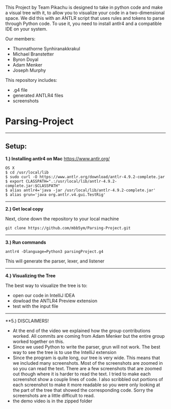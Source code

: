This Project by Team Pikachu is designed to take in python code 
and make a visual tree with it, to allow you to visualize your 
code in a two-dimensional space. We did this with an ANTLR script 
that uses rules and tokens to parse through Python code. To use it, 
you need to install antlr4 and a compatible IDE on your system.

Our members:
- Thunnathorne Synhiranakkrakul
- Michael Branstetter
- Byron Doyal
- Adam Menker
- Joseph Murphy

This repository includes:
- .g4 file
- generated ANTLR4 files
- screenshots

# Parsing-Project
---

## Setup:
**1.) Installing antlr4 on Mac**
https://www.antlr.org/
```
OS X
$ cd /usr/local/lib
$ sudo curl -O https://www.antlr.org/download/antlr-4.9.2-complete.jar
$ export CLASSPATH=".:/usr/local/lib/antlr-4.9.2-complete.jar:$CLASSPATH"
$ alias antlr4='java -jar /usr/local/lib/antlr-4.9.2-complete.jar'
$ alias grun='java org.antlr.v4.gui.TestRig'
```

---

**2.) Get local copy**

Next, clone down the repository to your local machine
```
git clone https://github.com/mbb5ym/Parsing-Project.git
```

---

**3.) Run commands**
```
antlr4 -Dlanguage=Python3 parsingProject.g4
```
This will generate the parser, lexer, and listener

---

**4.) Visualizing the Tree**

The best way to visualize the tree is to:
- open our code in IntelliJ IDEA
- dowload the ANTLR4 Preview extension 
- test with the input file 

---

**5.) DISCLAIMERS!

- At the end of the video we explained how the group contributions worked. All commits are coming from Adam Menker but the entire group worked together on this. 
- Since we used Python to write the parser, grun will not work. The best way to see the tree is to use the IntelliJ extension
- Since the program is quite long, our tree is very wide. This means that we included many screenshots. Most of the screenshots are zoomed in so you can read the text. There are a few screenshots that are zoomed out though where it is harder to read the text. I tried to make each screenshot show a couple lines of code. I also scribbled out portions of each screenshot to make it more readable so you were only looking at the part of the tree that showed the corresponding code. Sorry the screenshots are a little difficult to read.
- the demo video is in the zipped folder 


